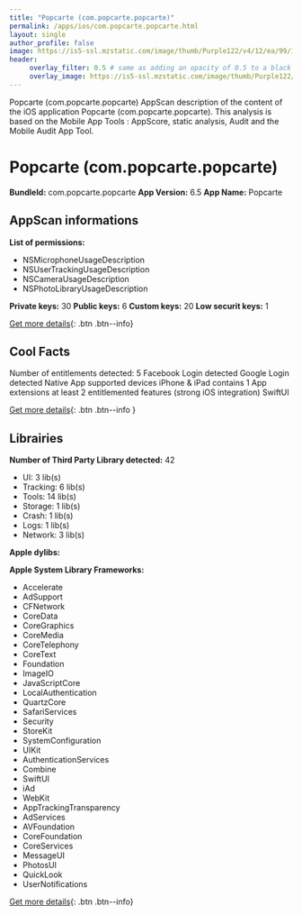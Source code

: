 ```yaml
---
title: "Popcarte (com.popcarte.popcarte)"
permalink: /apps/ios/com.popcarte.popcarte.html
layout: single
author_profile: false
image: https://is5-ssl.mzstatic.com/image/thumb/Purple122/v4/12/ea/99/12ea991d-ff7f-5c32-b16d-dc7d0ec14ffe/AppIcon-0-1x_U007emarketing-0-4-0-85-220.png/512x512bb.jpg
header: 
     overlay_filter: 0.5 # same as adding an opacity of 0.5 to a black background
     overlay_image: https://is5-ssl.mzstatic.com/image/thumb/Purple122/v4/12/ea/99/12ea991d-ff7f-5c32-b16d-dc7d0ec14ffe/AppIcon-0-1x_U007emarketing-0-4-0-85-220.png/512x512bb.jpg
---
```

Popcarte (com.popcarte.popcarte) AppScan description of the content of the iOS application Popcarte (com.popcarte.popcarte). This analysis is based on the Mobile App Tools : AppScore, static analysis, Audit and the Mobile Audit App Tool.

# Popcarte (com.popcarte.popcarte)

**BundleId:** com.popcarte.popcarte
**App Version:** 6.5
**App Name:** Popcarte


## AppScan informations 

**List of permissions:** 
- NSMicrophoneUsageDescription
- NSUserTrackingUsageDescription
- NSCameraUsageDescription
- NSPhotoLibraryUsageDescription
  
  
**Private keys:** 30
**Public keys:** 6
**Custom keys:** 20
**Low securit keys:** 1
  
[Get more details](/pricing.html){: .btn .btn--info}

## Cool Facts

Number of entitlements detected: 5
Facebook Login detected
Google Login detected
Native App
supported devices iPhone & iPad
contains 1 App extensions
at least 2 entitlemented features (strong iOS integration)
SwiftUI
  
[Get more details](/pricing.html){: .btn .btn--info }

## Librairies 
**Number of Third Party Library detected:** 42
- UI: 3 lib(s)
- Tracking: 6 lib(s)
- Tools: 14 lib(s)
- Storage: 1 lib(s)
- Crash: 1 lib(s)
- Logs: 1 lib(s)
- Network: 3 lib(s)


**Apple dylibs:**


**Apple System Library Frameworks:**
- Accelerate
- AdSupport
- CFNetwork
- CoreData
- CoreGraphics
- CoreMedia
- CoreTelephony
- CoreText
- Foundation
- ImageIO
- JavaScriptCore
- LocalAuthentication
- QuartzCore
- SafariServices
- Security
- StoreKit
- SystemConfiguration
- UIKit
- AuthenticationServices
- Combine
- SwiftUI
- iAd
- WebKit
- AppTrackingTransparency
- AdServices
- AVFoundation
- CoreFoundation
- CoreServices
- MessageUI
- PhotosUI
- QuickLook
- UserNotifications


  
[Get more details](/pricing.html){: .btn .btn--info}

